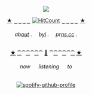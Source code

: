 
<div align="center">
 
![](https://64.media.tumblr.com/48b2ca0e1d27f7a88323fc56a18b61b8/tumblr_n4lvpjfMlq1qba4ipo2_500.gifv)

[★]() ‿[‿]()‿[‿]() [![HitCount](https://img.shields.io/endpoint?url=https%3A%2F%2Fhits.dwyl.com%2Flovewired%2Flovewired.json&style=flat-square&label=Views%20%3A&labelColor=%230D1117&color=%230D1117)](http://hits.dwyl.com/lovewired/lovewired) [‿]()‿[‿]()‿ [★]()

###### ab[out](https://bundlrs.cc/artists) .  b[yi](https://bundlrs.cc/lesbigay) .  pr[ns.cc](https://prns.cc/bmfoz) .

[★]() [⁀]()⁀[⁀]()⁀[⁀]()⁀ [📧](https://retrospring.net/@benry) ⁀[⁀]()⁀[⁀]()⁀[⁀]() [★]()

###### now   listening   to

[![spotify-github-profile](https://spotify-github-profile.kittinanx.com/api/view?uid=la6bhsh7ybicefu719givlzt4&cover_image=true&theme=novatorem&show_offline=true&background_color=121212&interchange=false&bar_color=3366ff&bar_color_cover=false)](https://spotify-github-profile.kittinanx.com/api/view?uid=la6bhsh7ybicefu719givlzt4&redirect=true)
